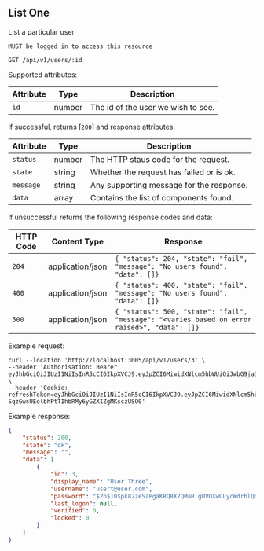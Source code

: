 ## List One
List a particular user

`MUST be logged in to access this resource`

```plaintext
GET /api/v1/users/:id
```

Supported attributes:

| Attribute                | Type     | Description           |
|--------------------------|----------|-----------------------|
| `id`            | number | The id of the user we wish to see. |

If successful, returns [`200`] and response attributes:

| Attribute                | Type     | Description           |
|--------------------------|----------|-----------------------|
| `status`            | number | The HTTP staus code for the request. |
| `state`            | string | Whether the request has failed or is ok. |
| `message`            | string | Any supporting message for the response. |
| `data`            | array | Contains the list of components found. |

If unsuccessful returns the following response codes and data:

| HTTP Code                 | Content Type   | Response        |
|---------------------------|----------------|-----------------|
| `204`                     | application/json | `{ "status": 204, "state": "fail", "message": "No users found", "data": []}`|
| `400`                     | application/json | `{ "status": 400, "state": "fail", "message": "No users found", "data": []}`|
| `500`                     | application/json | `{ "status": 500, "state": "fail", "message": "<varies based on error raised>", "data": []}`|

Example request:

```shell
curl --location 'http://localhost:3005/api/v1/users/3' \
--header 'Authorisation: Bearer eyJhbGciOiJIUzI1NiIsInR5cCI6IkpXVCJ9.eyJpZCI6MiwidXNlcm5hbWUiOiJwbG9ja3llckBnb29nbGVtYWlsLmNvbSIsImRpc3BsYXlfbmFtZSI6IlBhdWwiLCJsYXN0X2xvZ29uIjpudWxsLCJpYXQiOjE3MzQwMDYzODYsImV4cCI6MTczNDAwNjY4Nn0.m2My19H00HFNxU62ueUru7WlKKs00Wt9ykc3zGP_IBw' \
--header 'Cookie: refreshToken=eyJhbGciOiJIUzI1NiIsInR5cCI6IkpXVCJ9.eyJpZCI6MiwidXNlcm5hbWUiOiJwbG9ja3llckBnb29nbGVtYWlsLmNvbSIsImRpc3BsYXlfbmFtZSI6IlBhdWwiLCJsYXN0X2xvZ29uIjpudWxsLCJpYXQiOjE3MzQwMDYzODYsImV4cCI6MTczNDA5Mjc4Nn0.db_Z-SqzGwsUEolbhPtTIhbRMy6yGZXIZgMKsczUSO0'
```

Example response:

```json
{
    "status": 200,
    "state": "ok",
    "message": "",
    "data": [
        {
            "id": 3,
            "display_name": "User Three",
            "username": "usert@user.com",
            "password": "$2b$10$pk82zeSaPgaKRQ8X7QMaR.gUVQXwGLycWdrhlQqamPW5ezvQVLIjY",
            "last_logon": null,
            "verified": 0,
            "locked": 0
        }
    ]
}
```